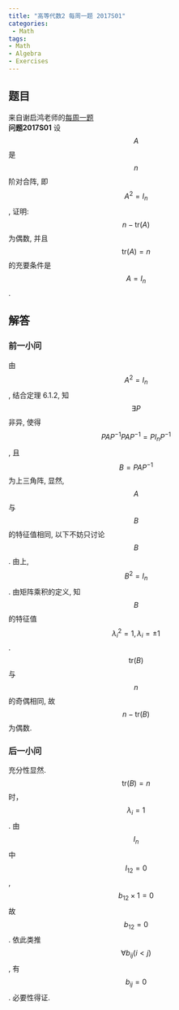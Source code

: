 ```yaml
---
title: "高等代数2 每周一题 2017S01"
categories:
 - Math
tags:
- Math
- Algebra
- Exercises
---
```


## 题目
来自谢启鸿老师的[每周一题](http://www.cnblogs.com/torsor/p/6500781.html)  
**问题2017S01** 设 $$A$$ 是 $$n$$ 阶对合阵, 即 $$A^2=I_n$$, 证明: $$n-\mathrm{tr}(A)$$ 为偶数, 并且 $$\mathrm{tr}(A)=n$$ 的充要条件是 $$A=I_n$$.

## 解答
### 前一小问
由 $$A^2=I_n$$, 结合定理 6.1.2, 知 $$\exists P$$ 非异, 使得 $$P A P^{-1} P A P^{-1} = P I_n P^{-1}$$, 且 $$B = P A P^{-1}$$ 为上三角阵, 显然, $$A$$ 与 $$B$$ 的特征值相同, 以下不妨只讨论 $$B$$. 由上, $$B^2=I_n$$. 由矩阵乘积的定义, 知 $$B$$ 的特征值 $$ \lambda_i ^2 = 1, \lambda_i = ±1$$. $$\mathrm{tr}(B)$$ 与 $$n$$ 的奇偶相同, 故 $$n-\mathrm{tr}(B)$$ 为偶数.  
### 后一小问
充分性显然.  
$$\mathrm{tr}(B)=n$$ 时，$$\lambda_i = 1$$. 由 $$I_n$$ 中 $$I_{1 2} = 0$$, $$b_{1 2} \times 1 = 0$$ 故 $$b_{1 2} = 0$$. 依此类推 $$\forall b_{i j} (i < j)$$, 有 $$b_{i j} = 0$$. 必要性得证.  